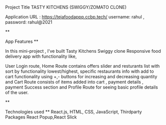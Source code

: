 Project Title TASTY KITCHENS (SWIGGY/ZOMATO CLONE)

Application URL : https://tejafoodappp.ccbp.tech/
username: rahul ,
password: rahul@2021

**

App Features
**

In this mini-project , I’ve built Tasty Kitchens Swiggy clone Responsive food delivery app with functionality like,

User Login route, Home Route contains offers slider and resturants list with sort by functionality lowest/highest, specific restaurants info with add to cart functionality using +,- buttons for increasing and decreasing quantity and Cart Route consists of items added into cart , payment details , payment Success section and Profile Route for seeing basic profile details of the user.

**

Technologies used
**
React.js,
HTML,
CSS,
JavaScript,
Thirdparty Packages React Popup,React Slick
